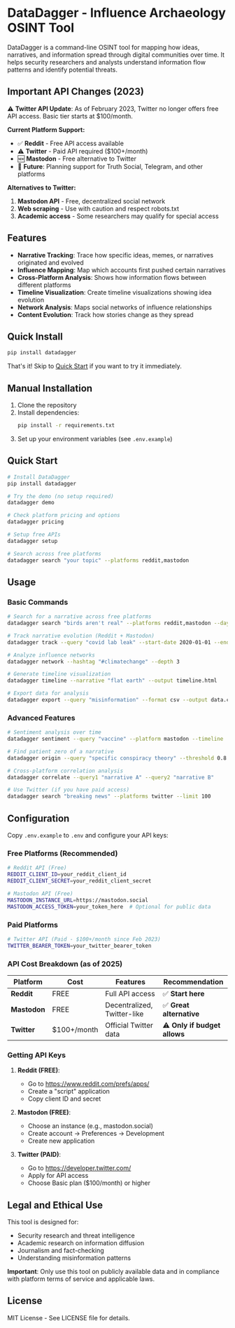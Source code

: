 # DataDagger - Influence Archaeology OSINT Tool

DataDagger is a command-line OSINT tool for mapping how ideas, narratives, and information spread through digital communities over time. It helps security researchers and analysts understand information flow patterns and identify potential threats.

## Important API Changes (2023)

⚠️ **Twitter API Update**: As of February 2023, Twitter no longer offers free API access. Basic tier starts at $100/month.

**Current Platform Support:**
- ✅ **Reddit** - Free API access available
- ⚠️ **Twitter** - Paid API required ($100+/month)
- 🆕 **Mastodon** - Free alternative to Twitter
- 🔮 **Future**: Planning support for Truth Social, Telegram, and other platforms

**Alternatives to Twitter:**
1. **Mastodon API** - Free, decentralized social network
2. **Web scraping** - Use with caution and respect robots.txt
3. **Academic access** - Some researchers may qualify for special access

## Features

- **Narrative Tracking**: Trace how specific ideas, memes, or narratives originated and evolved
- **Influence Mapping**: Map which accounts first pushed certain narratives
- **Cross-Platform Analysis**: Shows how information flows between different platforms
- **Timeline Visualization**: Create timeline visualizations showing idea evolution
- **Network Analysis**: Maps social networks of influence relationships
- **Content Evolution**: Track how stories change as they spread

## Quick Install

```bash
pip install datadagger
```

That's it! Skip to [Quick Start](#quick-start) if you want to try it immediately.

## Manual Installation

1. Clone the repository
2. Install dependencies:
   ```bash
   pip install -r requirements.txt
   ```
3. Set up your environment variables (see `.env.example`)

## Quick Start

```bash
# Install DataDagger
pip install datadagger

# Try the demo (no setup required)
datadagger demo

# Check platform pricing and options
datadagger pricing

# Setup free APIs  
datadagger setup

# Search across free platforms
datadagger search "your topic" --platforms reddit,mastodon
```

## Usage

### Basic Commands

```bash
# Search for a narrative across free platforms
datadagger search "birds aren't real" --platforms reddit,mastodon --days 30

# Track narrative evolution (Reddit + Mastodon)  
datadagger track --query "covid lab leak" --start-date 2020-01-01 --end-date 2023-01-01

# Analyze influence networks
datadagger network --hashtag "#climatechange" --depth 3

# Generate timeline visualization
datadagger timeline --narrative "flat earth" --output timeline.html

# Export data for analysis
datadagger export --query "misinformation" --format csv --output data.csv
```

### Advanced Features

```bash
# Sentiment analysis over time
datadagger sentiment --query "vaccine" --platform mastodon --timeline

# Find patient zero of a narrative
datadagger origin --query "specific conspiracy theory" --threshold 0.8

# Cross-platform correlation analysis
datadagger correlate --query1 "narrative A" --query2 "narrative B"

# Use Twitter (if you have paid access)
datadagger search "breaking news" --platforms twitter --limit 100
```

## Configuration

Copy `.env.example` to `.env` and configure your API keys:

### Free Platforms (Recommended)

```bash
# Reddit API (Free)
REDDIT_CLIENT_ID=your_reddit_client_id
REDDIT_CLIENT_SECRET=your_reddit_client_secret

# Mastodon API (Free) 
MASTODON_INSTANCE_URL=https://mastodon.social
MASTODON_ACCESS_TOKEN=your_token_here  # Optional for public data
```

### Paid Platforms

```bash  
# Twitter API (Paid - $100+/month since Feb 2023)
TWITTER_BEARER_TOKEN=your_twitter_bearer_token
```

### API Cost Breakdown (as of 2025)

| Platform | Cost | Features | Recommendation |
|----------|------|----------|----------------|
| **Reddit** | FREE | Full API access | ✅ **Start here** |
| **Mastodon** | FREE | Decentralized, Twitter-like | ✅ **Great alternative** |
| **Twitter** | $100+/month | Official Twitter data | ⚠️ **Only if budget allows** |

### Getting API Keys

1. **Reddit (FREE)**: 
   - Go to https://www.reddit.com/prefs/apps/
   - Create a "script" application
   - Copy client ID and secret

2. **Mastodon (FREE)**:
   - Choose an instance (e.g., mastodon.social)
   - Create account → Preferences → Development
   - Create new application

3. **Twitter (PAID)**:
   - Go to https://developer.twitter.com/
   - Apply for API access
   - Choose Basic plan ($100/month) or higher

## Legal and Ethical Use

This tool is designed for:
- Security research and threat intelligence
- Academic research on information diffusion
- Journalism and fact-checking
- Understanding misinformation patterns

**Important**: Only use this tool on publicly available data and in compliance with platform terms of service and applicable laws.

## License

MIT License - See LICENSE file for details.

